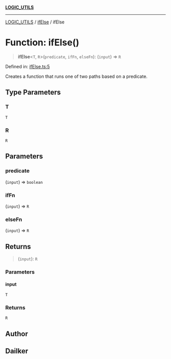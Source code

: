 [**LOGIC_UTILS**](../../README.md)

***

[LOGIC_UTILS](../../README.md) / [ifElse](../README.md) / ifElse

# Function: ifElse()

> **ifElse**\<`T`, `R`\>(`predicate`, `ifFn`, `elseFn`): (`input`) => `R`

Defined in: [ifElse.ts:5](https://github.com/dailker/everyutil/blob/d26b9d67d6bfd1ddd7a2a1a3cc3211a1e2d63d08/src/logic/ifElse.ts#L5)

Creates a function that runs one of two paths based on a predicate.

## Type Parameters

### T

`T`

### R

`R`

## Parameters

### predicate

(`input`) => `boolean`

### ifFn

(`input`) => `R`

### elseFn

(`input`) => `R`

## Returns

> (`input`): `R`

### Parameters

#### input

`T`

### Returns

`R`

## Author

## Dailker
